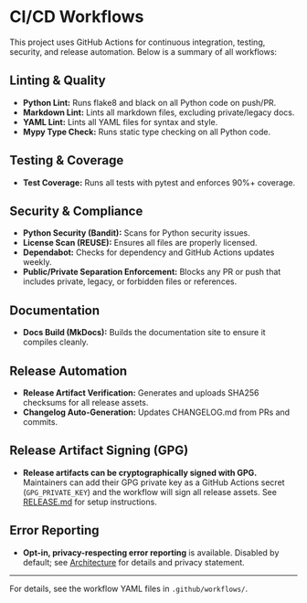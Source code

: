 # CI/CD Workflows

This project uses GitHub Actions for continuous integration, testing, security, and release automation. Below is a summary of all workflows:

## Linting & Quality
- **Python Lint:** Runs flake8 and black on all Python code on push/PR.
- **Markdown Lint:** Lints all markdown files, excluding private/legacy docs.
- **YAML Lint:** Lints all YAML files for syntax and style.
- **Mypy Type Check:** Runs static type checking on all Python code.

## Testing & Coverage
- **Test Coverage:** Runs all tests with pytest and enforces 90%+ coverage.

## Security & Compliance
- **Python Security (Bandit):** Scans for Python security issues.
- **License Scan (REUSE):** Ensures all files are properly licensed.
- **Dependabot:** Checks for dependency and GitHub Actions updates weekly.
- **Public/Private Separation Enforcement:** Blocks any PR or push that includes private, legacy, or forbidden files or references.

## Documentation
- **Docs Build (MkDocs):** Builds the documentation site to ensure it compiles cleanly.

## Release Automation
- **Release Artifact Verification:** Generates and uploads SHA256 checksums for all release assets.
- **Changelog Auto-Generation:** Updates CHANGELOG.md from PRs and commits.

## Release Artifact Signing (GPG)
- **Release artifacts can be cryptographically signed with GPG.** Maintainers can add their GPG private key as a GitHub Actions secret (`GPG_PRIVATE_KEY`) and the workflow will sign all release assets. See [RELEASE.md](../RELEASE.md) for setup instructions.

## Error Reporting
- **Opt-in, privacy-respecting error reporting** is available. Disabled by default; see [Architecture](architecture.md#error-reporting-privacy-respecting-opt-in) for details and privacy statement.

---

For details, see the workflow YAML files in `.github/workflows/`. 